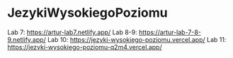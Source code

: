 # JezykiWysokiegoPoziomu
Lab 7: https://artur-lab7.netlify.app/
Lab 8-9: https://artur-lab-7-8-9.netlify.app/
Lab 10: https://jezyki-wysokiego-poziomu.vercel.app/
Lab 11: https://jezyki-wysokiego-poziomu-q2m4.vercel.app/
